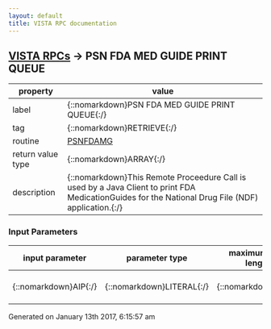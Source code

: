 ```yaml
---
layout: default
title: VISTA RPC documentation
---
```




## [VISTA RPCs](TableOfContent.md) &#8594; PSN FDA MED GUIDE PRINT QUEUE 

 property | value 
--- | --- 
 label | {::nomarkdown}PSN FDA MED GUIDE PRINT QUEUE{:/}
 tag | {::nomarkdown}RETRIEVE{:/}
 routine | [PSNFDAMG](http://code.osehra.org/dox/Routine_PSNFDAMG_source.html)
 return value type | {::nomarkdown}ARRAY{:/}
 description | {::nomarkdown}This Remote Proceedure Call is used by a Java Client to print FDA MedicationGuides for the National Drug File (NDF) application.{:/}

### Input Parameters

| input parameter | parameter type | maximum data length | required | description | 
| --- | --- | --- | --- | --- | 
| {::nomarkdown}AIP{:/} | {::nomarkdown}LITERAL{:/} | {::nomarkdown}15{:/} | {::nomarkdown}true{:/} | {::nomarkdown}The desk top IP address{:/} | 




 Generated on January 13th 2017, 6:15:57 am